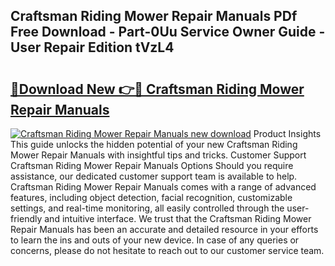 ## Craftsman Riding Mower Repair Manuals PDf Free Download - Part-0Uu Service Owner Guide - User Repair Edition tVzL4

# <h2><a href="http://bc6780.oget.top/?id=Craftsman+Riding+Mower+Repair+Manuals">🔗Download New 👉🔴 Craftsman Riding Mower Repair Manuals</a></h2>

[![Craftsman Riding Mower Repair Manuals new download](https://i.imgur.com/5g1atiW.png)](http://bc6780.oget.top/?id=Craftsman+Riding+Mower+Repair+Manuals)
Product Insights This guide unlocks the hidden potential of your new Craftsman Riding Mower Repair Manuals with insightful tips and tricks. Customer Support Craftsman Riding Mower Repair Manuals Options Should you require assistance, our dedicated customer support team is available to help. Craftsman Riding Mower Repair Manuals comes with a range of advanced features, including object detection, facial recognition, customizable settings, and real-time monitoring, all easily controlled through the user-friendly and intuitive interface. We trust that the Craftsman Riding Mower Repair Manuals has been an accurate and detailed resource in your efforts to learn the ins and outs of your new device. In case of any queries or concerns, please do not hesitate to reach out to our customer service team.
